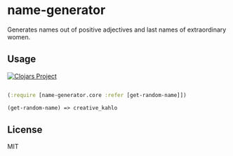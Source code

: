 # name-generator

Generates names out of positive adjectives and last names of extraordinary women.

## Usage

[![Clojars Project](https://img.shields.io/clojars/v/name-generator.svg)](https://clojars.org/name-generator)

```clojure

(:require [name-generator.core :refer [get-random-name]])

(get-random-name) => creative_kahlo

```

## License

MIT

